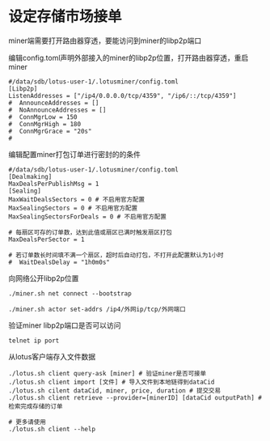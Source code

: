 # 设定存储市场接单

miner端需要打开路由器穿透，要能访问到miner的libp2p端口

编辑config.toml声明外部接入的miner的libp2p位置，打开路由器穿透，重启miner
```
#/data/sdb/lotus-user-1/.lotusminer/config.toml
[Libp2p]
ListenAddresses = ["/ip4/0.0.0.0/tcp/4359", "/ip6/::/tcp/4359"]
#  AnnounceAddresses = []
#  NoAnnounceAddresses = []
#  ConnMgrLow = 150
#  ConnMgrHigh = 180
#  ConnMgrGrace = "20s"
#
```

编辑配置miner打包订单进行密封的的条件
```
#/data/sdb/lotus-user-1/.lotusminer/config.toml
[Dealmaking]
MaxDealsPerPublishMsg = 1
[Sealing]
MaxWaitDealsSectors = 0 # 不启用官方配置
MaxSealingSectors = 0 # 不启用官方配置
MaxSealingSectorsForDeals = 0 # 不启用官方配置

# 每扇区可存的订单数，达到此值或扇区已满时触发扇区打包
MaxDealsPerSector = 1 

# 若订单数长时间填不满一个扇区，超时后自动打包，不打开此配置默认为1小时
#  WaitDealsDelay = "1h0m0s"
```

向网络公开libp2p位置
```
./miner.sh net connect --bootstrap

./miner.sh actor set-addrs /ip4/外网ip/tcp/外网端口
```

验证miner libp2p端口是否可以访问
```
telnet ip port
```

从lotus客户端存入文件数据
```
./lotus.sh client query-ask [miner] # 验证miner是否可接单
./lotus.sh client import [文件] # 导入文件到本地链得到dataCid
./lotus.sh cilent dataCid, miner, price, duration # 提交交易
./lotus.sh client retrieve --provider=[minerID] [dataCid outputPath] # 检索完成存储的订单

# 更多请使用
./lotus.sh client --help
```
